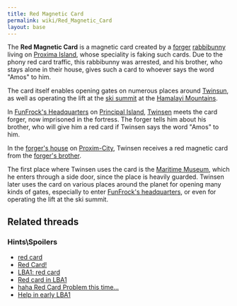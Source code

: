 ```yaml
---
title: Red Magnetic Card
permalink: wiki/Red_Magnetic_Card
layout: base
---
```


The **Red Magnetic Card** is a magnetic card created by a
[forger](forger "wikilink") [rabbibunny](rabbibunny "wikilink") living
on [Proxima Island](Proxima_Island "wikilink"), whose speciality is
faking such cards. Due to the phony red card traffic, this rabbibunny
was arrested, and his brother, who stays alone in their house, gives
such a card to whoever says the word "Amos" to him.

The card itself enables opening gates on numerous places around
[Twinsun](Twinsun "wikilink"), as well as operating the lift at the [ski
summit](ski_summit "wikilink") at the [Hamalayi
Mountains](Hamalayi_Mountains "wikilink").

In [FunFrock's Headquarters](FunFrock's_Headquarters "wikilink") on
[Principal Island](Principal_Island "wikilink"),
[Twinsen](Twinsen "wikilink") meets the card forger, now imprisoned in
the fortress. The forger tells him about his brother, who will give him
a red card if Twinsen says the word "Amos" to him.

In the [forger's house](forger's_house "wikilink") on
[Proxim-City](Proxim-City "wikilink"), Twinsen receives a red magnetic
card from the [forger's brother](forger's_brother "wikilink").

The first place where Twinsen uses the card is the [Maritime
Museum](Maritime_Museum "wikilink"), which he enters through a side
door, since the place is heavily guarded. Twinsen later uses the card on
various places around the planet for opening many kinds of gates,
especially to enter [FunFrock's
headquarters](FunFrock's_headquarters "wikilink"), or even for operating
the lift at the ski summit.

## Related threads

### Hints\Spoilers

- [red card](https://forum.magicball.net/showthread.php?t=11467)
- [Red Card!](https://forum.magicball.net/showthread.php?t=10005)
- [LBA1: red card](https://forum.magicball.net/showthread.php?t=8523)
- [Red card in LBA1](https://forum.magicball.net/showthread.php?t=7169)
- [haha Red Card Problem this
  time...](https://forum.magicball.net/showthread.php?t=4968)
- [Help in early
  LBA1](https://forum.magicball.net/showthread.php?t=12118)

